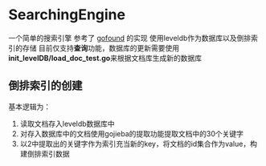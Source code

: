 # SearchingEngine
一个简单的搜索引擎
参考了 [gofound](https://github.com/sea-team/gofound) 的实现
使用leveldb作为数据库以及倒排索引的存储
目前仅支持**查询**功能，数据库的更新需要使用**init_levelDB/load_doc_test.go**来根据文档库生成新的数据库
## 倒排索引的创建
基本逻辑为：
1. 读取文档存入leveldb数据库中
2. 对存入数据库中的文档使用gojieba的提取功能提取文档中的30个关键字
3. 以2中提取出的关键字作为索引充当新的key，将文档的id集合作为value，构建倒排索引数据
